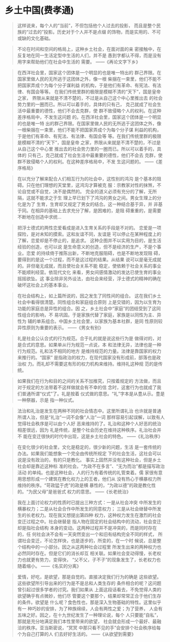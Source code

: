 
# 乡土中国(费孝通)

> 这样说来，每个人的“当前”，不但包括他个人过去的投影，
> 而且是整个民族的“过去的”投影。历史对于个人并不是点缀
> 的饰物，而是实用的、不可或缺的文化基础。

> 不论在时间和空间的格局上，这种乡土社会，在面对面的亲
> 密接触中，在反复地在同一生活定型中生活的人们，并不是
> 愚到字都认不得，而是没有用字来帮助他们在社会中生活的
> 需要。
> ——《再论文字下乡》

> 在西洋社会里，国家这个团体是一个明显的也是唯一特出的
> 群己界限。在国家里做人民的无所逃于这团体之外，像一根
> 柴捆在一束里，他们不能不把国家弄成个为每个分子谋利益
> 的机构，于是他们有革命、有宪法、有法律、有国会等等。
> 在我们传统里群的极限是模糊不清的“天下”，国是皇帝之家，
> 界限从来就是不清不楚的，不过是从自己这个中心里推出去
> 的社会势力里的一圈而已。所以可以着手的，具体的只有己，
> 克己就成了社会生活中最重要的德性，他们不会去克群，使
> 群不致侵略个人的权利。在这种差序格局中，不发生这问题
> 的。在西洋社会里，国家这个团体是一个明显的也是唯一特
> 出的群己界限。在国家里做人民的无所逃于这团体之外，像
> 一根柴捆在一束里，他们不能不把国家弄成个为每个分子谋
> 利益的机构，于是他们有革命、有宪法、有法律、有国会等
> 等。在我们传统里群的极限是模糊不清的“天下”，国是皇帝
> 之家，界限从来就是不清不楚的，不过是从自己这个中心里
> 推出去的社会势力里的一圈而已。所以可以着手的，具体的
> 只有己，克己就成了社会生活中最重要的德性，他们不会去
> 克群，使群不致侵略个人的权利。在这种差序格局中，不发
> 生这问题的。
> ——《差序格局》

> 在以充分了解来配合人们相互行为的社会中，这性别的鸿沟
> 是个基本的阻碍。只在他们理想的天堂里，这鸿沟才算被克
> 服：宗教家对性的抹煞，不论自觉或不自觉，决不是偶然的。
> 完全的道义必须有充分的了解，无所隔，这就不能求之于生
> 理上早已划下了鸿沟的男女之间。男女生理上的分化是为了
> 生育，生育却又规定了男女的结合。这一种结合基于异，并
> 非基于同。在相异的基础上去求充分了解，是困难的，是阻
> 碍重重的，是需要不断地在创造中求统...

> 把浮士德式的两性恋爱看成是进入生育关系的手段是不对的。
> 恋爱是一项探险，是对未知的摸索。这和友谊不同，友谊是
> 可以停止在某种程度上的了解，恋爱却是不停止的，是追求。
> 这种企图并不以实用为目的，是生活经验的创造，也可以说
> 是生命意义的创造，但不是经济的生产，不是个事业。恋爱
> 的持续倚于推陈出新，不断地克服阻碍，也是不断地发现阻
> 碍，要得到的是这一个过程，而不是这过程的结果。从结果
> 说可以是毫无成就的。非但毫无成就，而且使社会关系不能
> 稳定，使依赖于社会关系的事业不能顺利经营。依现代文化
> 来看，男女间感情激动的发达已使生育的事业摇摇欲坠。这
> 事业除非另外设法，由社会来经营，浮士德式的精神的确在
> 破坏这社会上的基本事业。

> 在社会结构上，如上篇所说的，因之发生了同性间的组合。
> 这在我们乡土社会中看得很清楚。同性组合和家庭组合原则
> 上是交错的，因为以生育为功能的家庭总是异性的组合。因
> 之，乡土社会中“家庭”的团结受到了这同性组合的影响，不
> 易巩固。于是家族代替了家庭，家族是以同性为主、异性为
> 辅的单系组合。中国乡土社会里，以家族为基本社群，是同
> 性原则较异性原则为重要的表示。
> ——《男女有别》

> 礼是社会公认合式的行为规范。合于礼的就是说这些行为是
> 做得对的，对是合式的意思。如果单从行为规范一点说，本
> 和法律无异，法律也是一种行为规范。礼和法不相同的地方
> 是维持规范的力量。法律是靠国家的权力来推行的。“国家”
> 是指政治的权力，在现代国家没有形成前，部落也是政治权
> 力。而礼却不需要这有形的权力机构来维持。维持礼这种规
> 范的是传统。

> 如果我们在行为和目的之间的关系不加推究，只按着规定的
> 方法做，而且对于规定的方法带着不这样做就会有不幸的信
> 念时，这套行为也就成了我们普通所谓“仪式”了。礼是按着
> 仪式做的意思。“礼”字本是从豊从示。豊是一种祭器，示是
> 指一种仪式。

> 法治和礼治是发生在两种不同的社会情态中。这里所谓礼治
> 也许就是普通所谓人治，但是“礼治”一词不会像“人治”一词
> 那样容易引起误解，以致有人觉得社会秩序是可以由个人好
> 恶来维持的了。礼治和这种个人好恶的统治相差很远，因为
> 礼是传统，是整个社会历史在维持这种秩序。礼治社会并不
> 能在变迁很快的时代中出现，这是乡土社会的特色。
> ——《礼治秩序》

> 在变化很少的社会里，文化是稳定的，很少新的问题，生活
> 是一套传统的办法。如果我们能想象一个完全由传统所规定
> 下的社会生活，这社会可以说是没有政治的，有的只是教化。
> 事实上固然并没有这种社会，但是乡土社会却是靠近这种标
> 准的社会。“为政不在多言”、“无为而治”都是描写政治活动
> 的单纯。也是这种社会，人的行为有着传统的礼管束着。儒
> 家很有意用思想形成一个建筑在教化权力上的王者，他们从
> 没有热心于横暴权力所维持的秩序。“苛政猛于虎”的政是横
> 暴性的，“为政以德”的政是教化性的。“为民父母”是爸爸式
> 权力的意思。
> ——《长老统治》

> 我在上面讨论权力的性质时已提出三种方式：一是从社会冲突
> 中所发生的横暴权力；二是从社会合作中所发生的同意权力；
> 三是从社会继替中所发生的长老权力。现在我又想提出第四种
> 权力，这种权力发生在激烈的社会变迁过程之中。社会继替是
> 指人物在固定的社会结构中的流动，社会变迁却是指社会结构
> 本身的变动。这两种过程并不是冲突的，而是同时存在的，任
> 何社会决不会有一天突然变出一个和旧有结构完全不同的样式，
> 所谓社会变迁，不论怎样快，也是逐步的，所变的，在一个时
> 候说，总是整个结构中的一小部分。因之从这两种社会过程里
> 所发生出来的两种权力也必然同时存在。但是它们的消长却互
> 相关联。如果社会变动得慢，长老权力也就更有势力，变得快，
> “父不父，子不子”的现象发生了，长老权力也随着缩小。
> ——《名实的分离》

> 爱情，好吃，是欲望，那是自觉的。直接决定我们行为的确是
> 这些欲望。这些欲望所引导出来的行为是不是总和人类生存的
> 条件相合的呢？这问题曾引起过很多学者的讨究。我们如果从
> 上面这段话看去，不免觉得人类的欲望确乎有点微妙，他们尽
> 管要这个要那个，结果却常常正合于他们生存的条件。欲望是
> 什么呢？食色性也，那是深入生物基础的特性。这里似乎有一
> 种巧妙的安排，为了种族绵续，人会有两性之爱；为了营养，
> 人会有五味之好。因之，在十九世纪发生了一种理论说，每个
> 人只要能“自私”，那就是充分地满足我们本性里带来的欲望，
> 社会就会形成一个最好、最融洽的秩序。亚当斯密说，“冥冥
> 中那只看不见的手”会安排个社会秩序给每个为自己打算的人
> 们去好好生活的。
> ——《从欲望到需要》